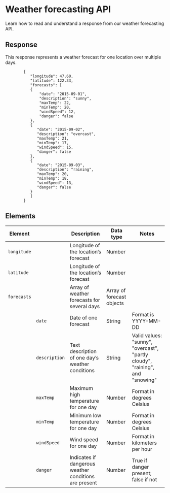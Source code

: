 # Weather forecasting API

Learn how to read and understand a response from our weather forecasting API.

## Response

This response represents a weather forecast for one location over multiple days.

            {
               "longitude": 47.60,
               "latitude": 122.33,
               "forecasts": [
               {
                   "date": "2015-09-01",
                   "description": "sunny",
                   "maxTemp": 22,
                   "minTemp": 20,
                   "windSpeed": 12,
                   "danger": false
               },
               {
                  "date": "2015-09-02",
                  "description": "overcast",
                  "maxTemp": 21,
                  "minTemp": 17,
                  "windSpeed": 15,
                  "danger": false
               },
               {
                  "date": "2015-09-03",
                  "description": "raining",
                  "maxTemp": 20,
                  "minTemp": 18,
                  "windSpeed": 13,
                  "danger": false
               }
               ]
            }

## Elements

| Element | | Description | Data type | Notes |
|---|---|---|---|---|
| `longitude` | | Longitude of the location’s forecast | Number | |
| `latitude` | | Longitude of the location’s forecast | Number | |
| `forecasts` | | Array of weather forecasts for several days | Array of forecast objects | |
| | `date` | Date of one forecast | String | Format is YYYY-MM-DD |
| | `description` | Text description of one day’s weather conditions | String | Valid values: "sunny", "overcast", "partly cloudy", "raining", and "snowing" |
| | `maxTemp` | Maximum high temperature for one day | Number | Format in degrees Celsius |
| | `minTemp` | Minimum low temperature for one day | Number | Format in degrees Celsius |
| | `windSpeed` | Wind speed for one day | Number | Format in kilometers per hour |
| | `danger` | Indicates if dangerous weather conditions are present | Number | True if danger present; false if not |
